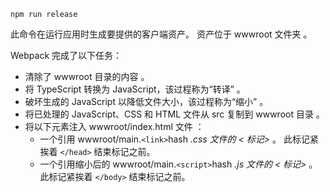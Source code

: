 ```console
npm run release
```

此命令在运行应用时生成要提供的客户端资产。 资产位于 wwwroot 文件夹  。

Webpack 完成了以下任务：

* 清除了 wwwroot 目录的内容  。
* 将 TypeScript 转换为 JavaScript，该过程称为“转译”  。
* 破坏生成的 JavaScript 以降低文件大小，该过程称为“缩小”  。
* 将已处理的 JavaScript、CSS 和 HTML 文件从 src 复制到 wwwroot 目录   。
* 将以下元素注入 wwwroot/index.html 文件  ：
  * 一个引用 wwwroot/main.`<link>`hash *.css 文件的 \< 标记\>* 。 此标记紧挨着 `</head>` 结束标记之前。
  * 一个引用缩小后的 wwwroot/main.`<script>`hash *.js 文件的 \< 标记\>* 。 此标记紧挨着 `</body>` 结束标记之前。